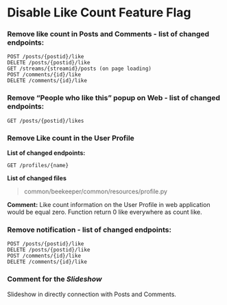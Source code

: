 # Disable Like Count Feature Flag

### Remove like count in Posts and Comments - list of changed endpoints:
```
POST /posts/{postid}/like
DELETE /posts/{postid}/like
GET /streams/{streamid}/posts (on page loading)
POST /comments/{id}/like
DELETE /comments/{id}/like
```
### Remove “People who like this” popup on Web  - list of changed endpoints:
```
GET /posts/{postid}/likes
```
### Remove Like count in the User Profile
**List of changed endpoints:**
```
GET /profiles/{name}
```
**List of changed files**  
> common/beekeeper/common/resources/profile.py  

**Comment:**
Like count information on the User Profile in web application would be equal zero. 
Function return 0 like everywhere as count like.

### Remove notification - list of changed endpoints:
```
POST /posts/{postid}/like
DELETE /posts/{postid}/like
POST /comments/{id}/like
DELETE /comments/{id}/like
```

### Comment for the *Slideshow*  
Slideshow in directly connection with Posts and Comments.